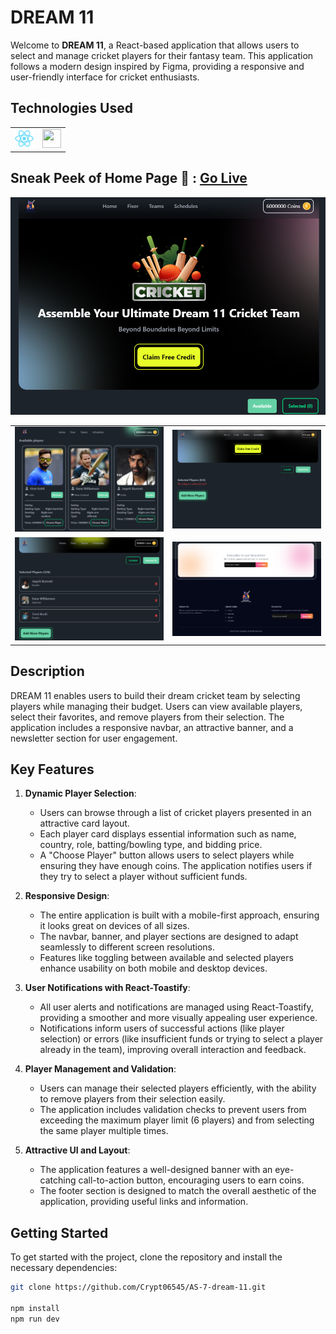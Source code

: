# DREAM 11

Welcome to **DREAM 11**, a React-based application that allows users to select and manage cricket players for their fantasy team. This application follows a modern design inspired by Figma, providing a responsive and user-friendly interface for cricket enthusiasts.

## Technologies Used

<table>
    <tr>
        <td>
            <a href="#"><img src="https://raw.githubusercontent.com/devicons/devicon/master/icons/react/react-original.svg" alt="" width="30" height="30" /></a>
        </td>
        <td>
            <a href="#"><img src="https://user-images.githubusercontent.com/99184393/179383376-874f547c-4e6f-4826-850e-706b009e7e2b.png" alt="" width="30" height="30" /></a>
        </td>
    </tr>
</table>

## Sneak Peek of Home Page 🙈 : [Go Live](https://dream-11-5.netlify.app)
![home](./pitures/home.png)

<table>
  <tr>
    <td><img src="./pitures/players.png" alt="mockups" /></td>
    <td><img src="./pitures/noplayer.png" alt="mockup" /></td>
  </tr>
  <tr>
    <td><img src="./pitures/selectPlayers.png" alt="mockups" /></td>
    <td><img src="./pitures/footer.png" alt="mockup" /></td>
  </tr>
</table>

## Description

DREAM 11 enables users to build their dream cricket team by selecting players while managing their budget. Users can view available players, select their favorites, and remove players from their selection. The application includes a responsive navbar, an attractive banner, and a newsletter section for user engagement.

## Key Features

1. **Dynamic Player Selection**:

   - Users can browse through a list of cricket players presented in an attractive card layout.
   - Each player card displays essential information such as name, country, role, batting/bowling type, and bidding price.
   - A "Choose Player" button allows users to select players while ensuring they have enough coins. The application notifies users if they try to select a player without sufficient funds.

2. **Responsive Design**:

   - The entire application is built with a mobile-first approach, ensuring it looks great on devices of all sizes.
   - The navbar, banner, and player sections are designed to adapt seamlessly to different screen resolutions.
   - Features like toggling between available and selected players enhance usability on both mobile and desktop devices.

3. **User Notifications with React-Toastify**:

   - All user alerts and notifications are managed using React-Toastify, providing a smoother and more visually appealing user experience.
   - Notifications inform users of successful actions (like player selection) or errors (like insufficient funds or trying to select a player already in the team), improving overall interaction and feedback.

4. **Player Management and Validation**:

   - Users can manage their selected players efficiently, with the ability to remove players from their selection easily.
   - The application includes validation checks to prevent users from exceeding the maximum player limit (6 players) and from selecting the same player multiple times.

5. **Attractive UI and Layout**:
   - The application features a well-designed banner with an eye-catching call-to-action button, encouraging users to earn coins.
   - The footer section is designed to match the overall aesthetic of the application, providing useful links and information.

## Getting Started

To get started with the project, clone the repository and install the necessary dependencies:

```bash
git clone https://github.com/Crypt06545/AS-7-dream-11.git

npm install
npm run dev
```
